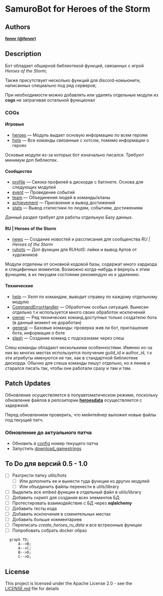 # SamuroBot for Heroes of the Storm

## Authors

 **[fennr (@fennr)](fennr.github.io/)**
 
## Description

Бот обладает обширной библиотекой функций, связанных с игрой *Heroes of the Storm*;

Также присутствует несколько функций для discord-комьюнити, написанных специально под ряд серверов;

При необходимости можно добавлять или удалять отдельные модули из **cogs** не затрагивая остальной функционал

### COGs

#### Игровые

* [heroes](cogs/heroes.py) — Модуль выдает основую информацию по всем героям
* [hots](cogs/hots.py) — Все команды связанные с хотсом, помимо информации о героях

Основые модули из-за которых бот изначально писался. Требуют минимум доп библиотек.

#### Сообщество 

* [profile](cogs/profile.py) — Связка профилей в дискорде с батлнете. Основа для следующих модулей
* [event](cogs/event.py) — Проведение событий
* [team](cogs/team.py) — Объединения людей в команды/кланы
* [achievement](cogs/achievement.py) — Присвоение и вывод достижений
* [stats](cogs/stats.py) — Вывод статистики по людям, событиям, достижениям

Данный раздел требует для работы отдельную Базу данных.

#### RU | Heroes of the Storm

* [news](cogs/news.py) — Создание новостей и рассписания для сообщенства *RU | Heroes of the Storm*
* [ruhots](cogs/ruhots.py) — Доп функции для RUHotS: лайки и вывод Артов от художников

Модули отделены от основной кодовой базы, содержат много хардкода и специфичных моментов.
Возможно когда-нибудь я вернусь к этим функциям, в их текущем состоянии рекомендую их к удалению.

#### Технические

* [help](cogs/help.py) — Хелп по командам, выводит справку по каждому отдельному модулю
* [CommandErrorHandler](cogs/CommandErrorHandler.py) — Обработчик особых ситуаций. Вынесен отдельно т.к используется много своих обработок исключений
* [owner](cogs/owner.py) — Ряд технических команд доступных только создателю бота (в данный момент не доработан)
* [general](cogs/general.py) — Базовые команды: проверка жив ли бот, приглашение бота, информация о боте
* [slash](cogs/slash.py) — Создание команд с подсказками через слеш

Слеш команды обладают несколькими особенностями.
Именно из-за них во многих местах используется получение guild_id и author_id,
т.к эти атрибуты именуются не так, как в стандартной библиотеке дискорда.
Обычно для слеша команды пишут отдельно, но я ленив и старался писать так, чтобы они работали сразу и там и там.


## Patch Updates

Обновление осуществляется в полуавтоматическом режиме, поскольку обновление файлов в репозитории **[heroesdata](https://github.com/HeroesToolChest/heroes-data/tree/master/heroesdata)** осуществляется с задержкой.

Перед обновлением проверить, что мейнтейнер выложил новые файлы под текущий патч.

### Обновление до актуального патча
* Обновить в [config](config.yaml) номер текущего патча
* Запустить [download_gamestrings](utils/scripts/download_gamestrings.py)

## To Do для версий 0.5 - 1.0

- [ ] Разгрести папку utils/hots
    - [ ] Или дополнить ее и вынести туда функции из других модулей
    - [ ] Или объединить файлы перенести в utils/library
- [ ] Выделить все embed функции в отдельный файл в utils/library
- [ ] Добавить скрипт для создания всех элементов БД
- [ ] Протестировать взаимодействие с БД через **sqlalchemy**
- [ ] Добавить тесты кода
- [ ] Добавить исключения в сомнительных местах
- [ ] Добавить больше комментариев
- [ ] Переписать *create_heroes_ru_data* и все встреонные функции
- [ ] Попробовать собрать docker образ

```mermaid
  graph TD;
      A-->B;
      A-->C;
      B-->D;
      C-->D;
```

## License

This project is licensed under the Apache License 2.0 - see the [LICENSE.md](LICENSE.md) file for details
